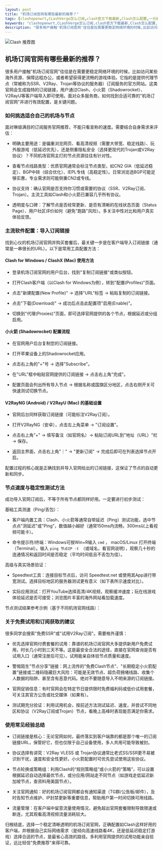 ```yaml
---
layout: post
title: "机场订阅官网有哪些最新的推荐？"
tags: [clashopenwrt,CLashVerge怎么订阅,clash官方下载最新,Clash怎么配置,一元机场梯子,clash下载安卓]
keywords: "clashopenwrt,CLashVerge怎么订阅,clash官方下载最新,Clash怎么配置,一元机场梯子,clash下载安卓"
description: "很多用户接触'机场订阅官网'往往是在需要更稳定网络环境的时候,比如访问某些海外资源、保障远程办公,或者希望获得更流畅的游戏体验。它指的是提供代理节点（常被称为SSR、V2Ray、Trojan等协议的服务器）订阅服务的官方网站。这类官网会生成独特的订阅链接,用户通过Clash、小火箭（Shadowrocket）、V2RayU等客户端导入即可使用。面对众多服务商,如何找到合适可靠的'机场订阅官网'并进行有效配置,是关键问题。"
---
```


![Clash 推荐图](https://clashjd.github.io/assets/img/tiktok机场推荐.png)

## 机场订阅官网有哪些最新的推荐？

很多用户接触"机场订阅官网"往往是在需要更稳定网络环境的时候，比如访问某些海外资源、保障远程办公，或者希望获得更流畅的游戏体验。它指的是提供代理节点（常被称为SSR、V2Ray、Trojan等协议的服务器）订阅服务的官方网站。这类官网会生成独特的订阅链接，用户通过Clash、小火箭（Shadowrocket）、V2RayU等客户端导入即可使用。面对众多服务商，如何找到合适可靠的"机场订阅官网"并进行有效配置，是关键问题。

### 如何挑选适合自己的机场与节点

面对琳琅满目的订阅服务官网推荐，不能只看宣称的速度。需要结合自身需求来评估：

- 明确主要用途：是偏重浏览网页、看高清视频（需要大带宽、稳定线路）、玩外服游戏（低延迟优先），还是侧重隐私安全（选择更现代的Trojan或V2Ray协议）？不同机场官网主打的节点资源往往有针对性。

- 查看节点线路类型：优质官网通常会标注节点类型，如CN2 GIA（低延迟稳定）、BGP中转（综合优化）、IEPL专线（高稳定性）。日常浏览选BGP可能足够实惠，专业需求则可能侧重CN2或专线。

- 协议支持：确认官网是否支持你习惯或需要的协议（SSR、V2Ray订阅、Trojan）。主流工具如Clash和小火箭已兼容几乎所有协议。

- 透明度与口碑：了解节点是否经常更新、是否有清晰的在线状态页面（Status Page）、用户社区评价如何（避免"跑路"风险）。多关注中性对比和用户真实体验反馈。

### 主流软件配置：导入订阅链接

找到心仪的机场订阅官网并购买套餐后，最关键一步是在客户端导入订阅链接（通常是一串很长的URL）。以下是常用工具配置方法：

#### Clash for Windows / ClashX (Mac) 使用方法

- 登录机场订阅官网的用户后台，找到"复制订阅链接"或类似按钮。

- 打开Clash客户端（以Clash for Windows为例），转到"配置(Profiles)"页面。

- 点击"新建配置(New Profile)" -> 选择"URL"标签 -> 粘贴复制的订阅链接。

- 点击"下载(Download)" -> 成功后点击此配置项"启用(Enable)"。

- 切换到"代理(Proxies)"页面，即可选择官网提供的各个节点，根据延迟或分组启用。

#### 小火箭 (Shadowrocket) 配置流程

- 在官网用户后台复制您的订阅链接。

- 打开苹果设备上的Shadowrocket应用。

- 点击右上角的"+"号 -> 选择"Subscribe"。

- 在"URL"框中粘贴官网提供的订阅链接 -> 点击右上角"完成"。

- 配置页面会列出所有导入节点 -> 根据名称或国旗区分地区，点击右侧开关可快速测试切换节点。

#### V2RayNG (Android) / V2RayU (Mac) 的基础设置

- 官网后台同样获取订阅链接（可能标注V2Ray订阅）。

- 打开V2RayNG（安卓），点击左上角菜单 -> "订阅设置"。

- 点击右上角"+" -> 填写备注（如官网名）-> 粘贴订阅URL到"地址（URL）"栏 -> 保存。

- 返回主界面，点击右上角"︙" -> "更新订阅" -> 完成后即可在列表选择节点开启。

配置过程的核心就是正确找到并导入官网给出的订阅链接，这保证了节点的自动更新和同步。

### 节点速度与稳定性测试方法

成功导入官网订阅后，不等于所有节点都同样好用。一定要进行初步测试：

基础工具测速（Ping/丢包）：

- 客户端内置工具：Clash、小火箭等通常自带延迟（Ping）测试功能，选中节点点"测延迟"或"Ping"，数值越小越好（通常150ms内流畅，300ms以上看视频可能卡）。

- 命令提示符/终端：Windows可按Win+R输入 `cmd` ， macOS/Linux 打开终端（Terminal）。输入 `ping 节点IP -t `（或域名，看官网说明），观察几十秒的连通情况和返回时间是否稳定（平均时间低且不丢包为佳）。

高级与真实场景验证：

- Speedtest工具：连接目标节点后，访问 Speedtest.net 或使用其App进行带宽测试。选择目标地区的服务器测试更有意义（如下表所示速度对比）。

- 实际应用测试：打开YouTube选择高清/4K视频，观察缓冲速度；玩在线游戏体验延迟是否可接受；浏览图片丰富的海外网站看加载速度。

节点测试结果参考示例（基于不同机场官网线路）：

### 关于免费试用和订阅获取的建议

很多同学会搜索"免费SSR"或"试用V2Ray订阅"。需要格外谨慎：

- 优先选择官网付费套餐的试用：靠谱的机场订阅官网大多提供新用户免费试用，时长几小时到三天不等。这是最安全合法的途径，直接在官网查询是否有试用入口（通常注册后可见）。试用能亲自体验节点质量和速度。

- 警惕陌生"节点分享"链接：网上流传的"免费Clash节点"、"长期稳定小火箭配置"链接或二维码隐藏巨大风险：可能是无效节点、超负荷拥堵线路、收集个人数据的陷阱、甚至含有恶意代码。绝对不要随意导入不明来源的订阅链接。

- 官网促销信息：有时官网会在特定节日提供限时免费福利码或低价试用套餐，可关注其官方公告或社交媒体（如果有）。

- 测试期充分验证：利用试用机会，按前述方法测试延迟、速度，并尝试不同地区和协议（V2Ray订阅或Trojan）节点，看晚上高峰时表现能否满足你需求。

### 使用常见经验总结

- 订阅链接是核心：无论官网如何，最终落实到客户端靠的都是那个唯一的订阅链接URL，保管好它，但也仅限于自己设备使用，多人共用可能导致被封。

- 协议选择有讲究：V2Ray VLESS 或 Trojan协议通常比老式SS/SSR更不易被识别干扰，速度和安全性更好。小火箭配置时可优先尝试使用这些协议。

- 节点轮换或策略组：利用Clash的“规则策略组”或小火箭的“策略”，可以设置根据延迟自动选择最优节点，或分应用/网站走不同节点（如游戏走低延迟新加坡节点，查资料用美国节点）。

- 关注官网通知：好的机场订阅官网都会有通知渠道（TG群/公告板/邮件），及时告知节点维护、IP封禁更新等重要信息，帮助用户第一时间切换可用线路。

- 流量管理：在客户端中留意流量使用情况，避免超出官网套餐限制导致限速或断连，尤其观看高清视频流量消耗较大。

归根结底，选择一个稳定清晰透明的机场订阅官网，正确配置如Clash这样好用的客户端，并根据自己实际网络需求（是倾向高速线路看4K，还是低延迟稳定打游戏）选择合适的节点，是最省心高效的路径。多利用官网提供的试用功能亲自验证，远比轻信"免费推荐"来得可靠。